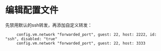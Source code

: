 # 编辑配置文件
先禁用默认的ssh转发，再添加自定义转发：

```
     config.vm.network "forwarded_port", guest: 22, host: 2222, id: "ssh", disabled: "true"
     config.vm.network "forwarded_port", guest: 22, host: 3333
```
